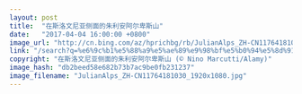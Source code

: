 ```yaml
---
layout: post
title:  "在斯洛文尼亚侧面的朱利安阿尔卑斯山"
date:   "2017-04-04 16:00:00 +0800"
image_url: "http://cn.bing.com/az/hprichbg/rb/JulianAlps_ZH-CN11764181030_1920x1080.jpg"
link: "/search?q=%e6%9c%b1%e5%88%a9%e5%ae%89%e9%98%bf%e5%b0%94%e5%8d%91%e6%96%af%e5%b1%b1&form=hpcapt&mkt=zh-cn"
copyright: "在斯洛文尼亚侧面的朱利安阿尔卑斯山 (© Nino Marcutti/Alamy)"
image_hash: "db2beed58e682b73b7ac9be0fb231237"
image_filename: "JulianAlps_ZH-CN11764181030_1920x1080.jpg"
---
```

